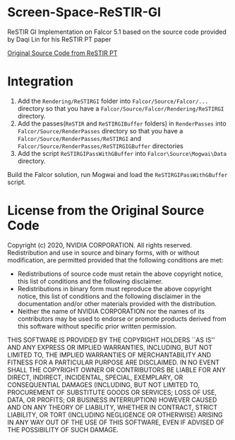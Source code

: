 # Screen-Space-ReSTIR-GI
ReSTIR GI Implementation on Falcor 5.1 based on the source code provided by Daqi Lin for his ReSTIR PT paper

[Original Source Code from ReSTIR PT](https://github.com/DQLin/ReSTIR_PT)

# Integration

1. Add the `Rendering/ReSTIRGI` folder into `Falcor/Source/Falcor/...` directory so that you have a `Falcor/Source/Falcor/Rendering/ReSTIRGI` directory.
2. Add the passes(`ReSTIR` and `ReSTIRGIBuffer` folders) in `RenderPasses` into `Falcor/Source/RenderPasses` directory so that you have a `Falcor/Source/RenderPasses/ReSTIRGI` and `Falcor/Source/RenderPasses/ReSTIRGIGBuffer` directories
3. Add the script `ReSTIRGIPassWithGBuffer` into `Falcor\Source\Mogwai\Data` directory.

Build the Falcor solution, run Mogwai and load the `ReSTIRGIPassWithGBuffer` script.

# License from the Original Source Code

Copyright (c) 2020, NVIDIA CORPORATION. All rights reserved.
Redistribution and use in source and binary forms, with or without modification, are permitted provided that the following conditions
are met:
  * Redistributions of source code must retain the above copyright notice, this list of conditions and the following disclaimer.
  * Redistributions in binary form must reproduce the above copyright notice, this list of conditions and the following disclaimer in
    the documentation and/or other materials provided with the distribution.
  * Neither the name of NVIDIA CORPORATION nor the names of its contributors may be used to endorse or promote products derived
    from this software without specific prior written permission.

THIS SOFTWARE IS PROVIDED BY THE COPYRIGHT HOLDERS ``AS IS'' AND ANY EXPRESS OR IMPLIED WARRANTIES, INCLUDING, BUT NOT LIMITED TO,
THE IMPLIED WARRANTIES OF MERCHANTABILITY AND FITNESS FOR A PARTICULAR PURPOSE ARE DISCLAIMED.
IN NO EVENT SHALL THE COPYRIGHT OWNER OR CONTRIBUTORS BE LIABLE FOR ANY DIRECT, INDIRECT, INCIDENTAL, SPECIAL, EXEMPLARY,
OR CONSEQUENTIAL DAMAGES (INCLUDING, BUT NOT LIMITED TO, PROCUREMENT OF SUBSTITUTE GOODS OR SERVICES; LOSS OF USE, DATA, OR PROFITS;
OR BUSINESS INTERRUPTION) HOWEVER CAUSED AND ON ANY THEORY OF LIABILITY, WHETHER IN CONTRACT, STRICT LIABILITY,
OR TORT (INCLUDING NEGLIGENCE OR OTHERWISE) ARISING IN ANY WAY OUT OF THE USE OF THIS SOFTWARE,
EVEN IF ADVISED OF THE POSSIBILITY OF SUCH DAMAGE.